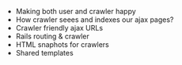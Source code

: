 * Making both user and crawler happy
* How crawler seees and indexes our ajax pages?
* Crawler friendly ajax URLs
* Rails routing & crawler
* HTML snaphots for crawlers
* Shared templates